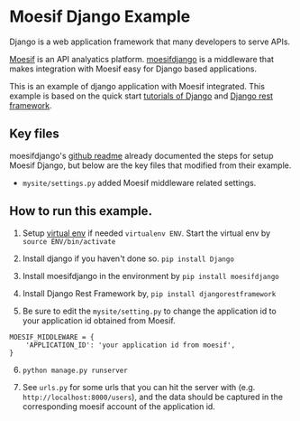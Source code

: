 # Moesif Django Example

Django is a web application framework that many developers to serve APIs.

[Moesif](https://www.moesif.com) is an API analyatics platform. [moesifdjango](https://github.com/Moesif/moesifdjango)
is a middleware that makes integration with Moesif easy for Django based applications.

This is an example of django application with Moesif integrated. This example is based
on the quick start [tutorials of Django](https://docs.djangoproject.com/en/1.11/intro/) and [Django rest framework](http://www.django-rest-framework.org/#quickstart).

## Key files

moesifdjango's [github readme](https://github.com/Moesif/moesifdjango) already documented
the steps for setup Moesif Django, but below are the key files that modified from
their example.

- `mysite/settings.py` added Moesif middleware related settings.

## How to run this example.

1. Setup [virtual env](https://virtualenv.pypa.io/en/stable/) if needed `virtualenv ENV`. Start the virtual env by `source ENV/bin/activate`

2. Install django if you haven't done so. `pip install Django`

3. Install moesifdjango in the environment by `pip install moesifdjango`

4. Install Django Rest Framework by, `pip install djangorestframework`

5. Be sure to edit the `mysite/setting.py` to change the application id to your
application id obtained from Moesif.

```
MOESIF_MIDDLEWARE = {
    'APPLICATION_ID': 'your application id from moesif',
}
```

6. `python manage.py runserver`

7. See `urls.py` for some urls that you can hit the server with
(e.g. `http://localhost:8000/users`), and the data
should be captured in the corresponding moesif account of the application id.
